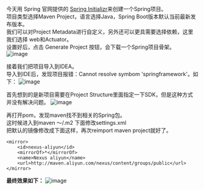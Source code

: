今天用 Spring 官网提供的 [Spring Initializr](https://start.spring.io)来创建一个Spring项目。  
项目类型选择Maven Project，语言选择Java，Spring Boot版本默认当前最新发布版本。  
我们可以对Project Metadata进行自定义，另外还可以更具需要选择依赖，这里我们选择 web和Actuator。  
设置好后，点击 Generate Project 按钮，会下载一个Spring项目骨架。  
![image](http://ww1.sinaimg.cn/large/b6489cc0gy1g0b573yar6j21wo0oqq7j.jpg)

接着我们把项目导入到IDEA。  
导入到IDE后，发现项目报错：Cannot resolve symbom 'springframework'。如下：
![image](http://ww1.sinaimg.cn/large/b6489cc0gy1g0b4yuisztj219y0dgjtn.jpg)

首先想到的是新项目需要在Project Structure里面指定一下SDK，但是这种方式并没有解决问题。
![image](http://ww1.sinaimg.cn/large/b6489cc0gy1g0b5nufbjgj21ba0jmaew.jpg)

再打开pom，发现maven找不到相关的Spring包。  
这时候进入到maven ～/.m2 下面修改settings.xml  
把默认的镜像修改成下面这样，再次reimport maven project就好了。
```
<mirror>
    <id>nexus-aliyun</id>
    <mirrorOf>*</mirrorOf>
    <name>Nexus aliyun</name>
    <url>http://maven.aliyun.com/nexus/content/groups/public</url>
</mirror>
```
**最终效果如下：**
![image](http://ww1.sinaimg.cn/large/b6489cc0gy1g0b67f126nj222a194qf6.jpg)
